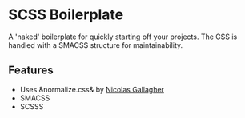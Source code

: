 SCSS Boilerplate
================

A 'naked' boilerplate for quickly starting off your projects. The CSS is handled with a SMACSS structure for maintainability.

## Features

- Uses &normalize.css& by [Nicolas Gallagher](https://github.com/necolas)
- SMACSS
- SCSSS